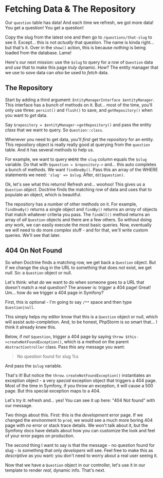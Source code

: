 # Fetching Data & The Repository

Our `question` table has data! And each time we refresh, we got more data! You
get a question! You get a question!

Copy the slug from the latest one and then go to `/questions/that-slug` to
see it. Except... this is not *actually* that question. The name is
kinda right... but that's it. Over in the `show()` action, this is because *nothing*
is being loaded from the database. Lame!

Here's our next mission: use the `$slug` to query for a row of `Question` data and
*use* that to make this page *truly* dynamic. How? The entity manager that we
use to *save* data can *also* be used to *fetch* data.

## The Repository

Start by adding a third argument: `EntityManagerInterface $entityManager`. This
interface has a *bunch* of methods on it. But... most of the time, you'll only
use three: `persist()` and `flush()` to save, and `getRepository()` when you want
to *get* data.

Say `$repository = $entityManager->getRepository()` and pass the entity
*class* that we want to query. So `Question::class`.

Whenever you need to get data, you'll *first* get the *repository* for an entity.
This repository object is really really good at querying from the `question`
table. And it has several methods to help us.

For example, we want to query `WHERE` the `slug` column equals the `$slug`
variable. Do that with `$question = $repository->` and... this auto completes
a bunch of methods. We want `findOneBy()`. Pass this an array of the WHERE
statements we need: `'slug' => $slug`. After, `dd($question)`.

Ok, let's see what this returns! Refresh and... woohoo! This gives us a `Question`
*object*. Doctrine finds the matching row of data and uses that to populate an
object, which is beautiful.

The repository has a number of other methods on it. For example, `findOneBy()`
returns a single object and `findBy()` returns an *array* of objects that
match whatever criteria you pass. The `findAll()` method returns an array
of *all* `Question` objects and there are a few others. So without doing *any*
work, we can easily execute the most basic queries. Now, eventually we *will* need
to do more *complex* stuff - and for that, we'll write custom queries. We'll
see that later.

## 404 On Not Found

So when Doctrine finds a matching row, we get back a `Question` object. But if
we change the slug in the URL to something that does *not* exist, we get *null*.
So: a `Question` object or null.

Let's think: what *do* we want to do when someone goes to a URL that doesn't
match a real question? The answer is: trigger a 404 page! Great! Um... how do we
trigger a 404 page in Symfony?

First, this is optional - I'm going to say `/**` space and then type
`Question|null`.

This simply helps my editor know that this is a `Question` object or
null, which will assist auto-completion. And, to be honest, PhpStorm is so smart
that... I think it already knew this.

Below, if *not* `$question`, trigger a 404 page by saying
`throw $this->createNotFoundException()`, which is a method on the parent
`AbstractController` class. Pass this any message you want:

> No question found for slug %s

And pass the `$slug` variable.

That's it! But notice the `throw`. `createNotFoundException()` instantiates an
exception object - a very *special* exception object that triggers a 404 page.
Most of the time in Symfony, if you throw an exception, it will cause a 500
page. But this special exception maps to a 404.

Let's try it: refresh and... yes! You can see it up here: "404 Not found" with
our message.

Two things about this. First: this is the *development* error page. If we
changed the environment to `prod`, we would see a much more boring 404 page with
*no* error or stack trace details. We won't talk about it, but the Symfony docs
have details about how you can customize the look and feel of your error pages
on production.

The second thing I want to say is that the message - no question found for slug -
is something that only *developers* will see. Feel free to make this as *descriptive*
as you want: you don't need to worry about a real user seeing it.

Now that we have a `Question` object in our controller, let's use it in our
template to render *real*, dynamic info. That's next.
